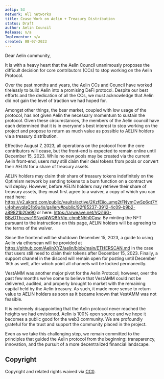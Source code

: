 ```yaml
---
aelip: 53
network: All networks
title: Cease Work on Aelin + Treasury Distribution
status: Draft
author: Aelin Council
Release: n/a
Implementor: n/a
created: 08-07-2023
---
```


Dear Aelin community,

It is with a heavy heart that the Aelin Council unanimously proposes the difficult decision for core contributors (CCs) to stop working on the Aelin Protocol.

Over the past months and years, the Aelin CCs and Council have worked tirelessly to build Aelin into a promising DeFi protocol. Despite our best efforts and the dedication of all the CCs, we must acknowledge that Aelin did not gain the level of traction we had hoped for.

Amongst other things, the bear market, coupled with low usage of the protocol, has not given Aelin the necessary momentum to sustain the protocol. Given these circumstances, the members of the Aelin council have each determined that it is in everyone's best interest to stop working on the project and propose to return as much value as possible to AELIN holders via a treasury distribution.

Effective August 7, 2023, all operations on the protocol from the core contributors will cease, but the front-end is expected to remain online until December 15, 2023. While no new pools may be created via the current Aelin front-end, users may still claim their deal tokens from pools or convert their AELIN for a share of treasury assets.

AELIN holders may claim their share of treasury tokens indefinitely on the Optimism network by sending tokens to a burn function on a contract we will deploy. However, before AELIN holders may retrieve their share of treasury assets, they must first agree to a waiver, a copy of which you can read here: https://v2.akord.com/public/vaults/active/2KzfEiio_umg2tFNymCwSp6qt7Yu4phwvqlsQ1b9u4s/gallery#public/92f85237-3912-4c09-b9b2-a89821b20e90 or here: https://arweave.net/VQi16G-BBzDThczwc1SNyd4WQ8frVip-chmENhh0Cpw. By minting the NFT pursuant to the instructions on this page, AELIN holders will be agreeing to the terms of the waiver.

Since the frontend will be shutdown December 15, 2023, a guide to using Aelin via etherscan will be provided at https://github.com/AelinXYZ/aelin/blob/main/ETHERSCAN.md in the case that users still need to claim their tokens after December 15, 2023. Finally, a support channel in the discord will remain open for posting until December 15th as well, after which point all channels will be locked permanently.

VestAMM was another major pivot for the Aelin Protocol; however, over the past few months we’ve come to believe that VestAMM could not be delivered, audited, and properly brought to market with the remaining capital held by the Aelin treasury. As such, it made more sense to return value to AELIN holders as soon as it became known that VestAMM was not feasible.

It is extremely disappointing that the Aelin protocol never reached the heights we had envisioned. Aelin is 100% open source and we hope it becomes a public good for the web3 community. We are profoundly grateful for the trust and support the community placed in the project.

Even as we take this challenging step, we remain committed to the principles that guided the Aelin protocol from the beginning: transparency, innovation, and the pursuit of a more decentralized financial landscape.

## Copyright

Copyright and related rights waived via [CC0](https://creativecommons.org/publicdomain/zero/1.0/).
